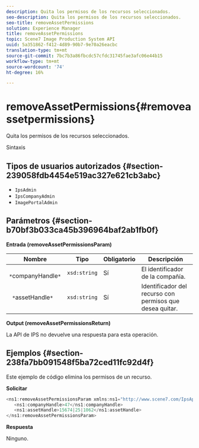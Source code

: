 ```yaml
---
description: Quita los permisos de los recursos seleccionados.
seo-description: Quita los permisos de los recursos seleccionados.
seo-title: removeAssetPermissions
solution: Experience Manager
title: removeAssetPermissions
topic: Scene7 Image Production System API
uuid: 5a351862-f412-4d89-90b7-9e70a26eacbc
translation-type: tm+mt
source-git-commit: 7bc7b3a86fbcdc57cfdc31745fae3afc06e44b15
workflow-type: tm+mt
source-wordcount: '74'
ht-degree: 16%

---
```



# removeAssetPermissions{#removeassetpermissions}

Quita los permisos de los recursos seleccionados.

Sintaxis

## Tipos de usuarios autorizados {#section-239058fdb4454e519ac327e621cb3abc}

* `IpsAdmin`
* `IpsCompanyAdmin`
* `ImagePortalAdmin`

## Parámetros {#section-b70bf3b033ca45b396964baf2ab1fb0f}

**Entrada (removeAssetPermissionsParam)**

| Nombre | Tipo | Obligatorio | Descripción |
|---|---|---|---|
| ` *`companyHandle`*` | `xsd:string` | Sí | El identificador de la compañía. |
| ` *`assetHandle`*` | `xsd:string` | Sí | Identificador del recurso con permisos que desea quitar. |

**Output (removeAssetPermissionsReturn)**

La API de IPS no devuelve una respuesta para esta operación.

## Ejemplos {#section-238fa7bb091548f5ba72ced11fc92d4f}

Este ejemplo de código elimina los permisos de un recurso.

**Solicitar**

```java
<ns1:removeAssetPermissionsParam xmlns:ns1="http://www.scene7.com/IpsApi/xsd">
   <ns1:companyHandle>47</ns1:companyHandle>
   <ns1:assetHandle>15674|25|1062</ns1:assetHandle>
</ns1:removeAssetPermissionsParam>
```

**Respuesta**

Ninguno.
